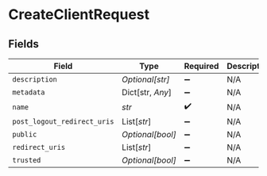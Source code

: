 # CreateClientRequest


## Fields

| Field                       | Type                        | Required                    | Description                 |
| --------------------------- | --------------------------- | --------------------------- | --------------------------- |
| `description`               | *Optional[str]*             | :heavy_minus_sign:          | N/A                         |
| `metadata`                  | Dict[str, *Any*]            | :heavy_minus_sign:          | N/A                         |
| `name`                      | *str*                       | :heavy_check_mark:          | N/A                         |
| `post_logout_redirect_uris` | List[*str*]                 | :heavy_minus_sign:          | N/A                         |
| `public`                    | *Optional[bool]*            | :heavy_minus_sign:          | N/A                         |
| `redirect_uris`             | List[*str*]                 | :heavy_minus_sign:          | N/A                         |
| `trusted`                   | *Optional[bool]*            | :heavy_minus_sign:          | N/A                         |